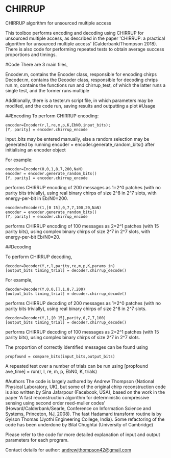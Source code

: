 # CHIRRUP
CHIRRUP algorithm for unsourced multiple access

This toolbox performs encoding and decoding using CHIRRUP for unsourced 
multiple access, as described in the paper 'CHIRRUP: a practical algorithm 
for unsourced multiple access' (Calderbank/Thompson 2018). There is also 
code for performing repeated tests to obtain average success proportions 
and timings.

#Code
There are 3 main files,  

Encoder.m, contains the Encoder class, responsible for encoding chirps  
Decoder.m, contains the Decoder class, responsible for decoding chrips  
run.m, contains the functions run and chirrup_test, of which the latter runs a single test, and the former runs multiple

Additionally, there is a tester.m script file, in which parameters may be modifed, and the code run, saving results and outputting a plot
#Usage

##Encoding
To perform CHIRRUP encoding:  
```
encoder=Encoder(r,l,re,m,p,K,EbN0,input_bits);  
[Y, parity] = encoder.chirrup_encode
```

input_bits may be entered manually, else a random selection may be generated by running encoder = encoder.generate_random_bits() after initialising an encoder object 

For example: 
```
encoder=Encoder(0,0,1,8,7,200,NaN)  
encoder = encoder.generate_random_bits()  
[Y, parity] = encoder.chirrup_encode 
``` 
performs CHIRRUP encoding of 200 messages as 1=2^0 patches (with no parity
bits trivially), using real binary chirps of size 2^8 in 2^7 slots, with
energy-per-bit in Eb/N0=200.
```
encoder=Encoder(1,[0 15],0,7,7,100,20,NaN)  
encoder = encoder.generate_random_bits()  
[Y, parity] = encoder.chirrup_encode  
```
performs CHIRRUP encoding of 100 messages as 2=2^1 patches (with 15 parity
bits), using complex binary chirps of size 2^7 in 2^7 slots, with
energy-per-bit Eb/N0=20.


##Decoding

To perform CHIRRUP decoding,
```
decoder=Decoder(Y,r,l,parity,re,m,p,K,params_in)
[output_bits timing_trial] = decoder.chirrup_decode()
```

For example,
```
decoder=Decoder(Y,0,0,[],1,8,7,200)  
[output_bits timing_trial] = decoder.chirrup_decode()
```
performs CHIRRUP decoding of 200 messages as 1=2^0 patches (with no parity
bits trivially), using real binary chirps of size 2^8 in 2^7 slots.

```
decoder=Decoder(Y,1,[0 15],parity,0,7,7,100)
[output_bits timing_trial] = decoder.chirrup_decode()
```
performs CHIRRUP decoding of 100 messages as 2=2^1 patches (with 15 parity
bits), using complex binary chirps of size 2^7 in 2^7 slots.

The proportion of correctly identified messages can be found using

`propfound = compare_bits(input_bits,output_bits)`

A repeated test over a number of trials can be run using
[propfound ave_time] = run(r, l, re, m, p, EbN0, K, trials)

#Authors
The code is largely authored by Andrew Thompson (National Physical 
Laboratory, UK), but some of the original chirp reconstruction code is also 
written by Sina Jafarpour (Facebook, USA), based on the work in the paper
'A fast reconstruction algorithm for deterministic compressive sensing using 
second order reed-muller codes' (Howard/Calderbank/Searle, Conference on 
Information Science and Systems, Princeton, NJ, 2008). The fast Hadamard 
transform routine is by Gylson Thomas (Jyothi Engineering College, India). 
Some refactoring of the code has been underdone by Bilal Chughtai (University of Cambridge)

Please refer to the code for more detailed explanation of input and output 
parameters for each program.

Contact details for author: [andrewjthompson42@gmail.com](andrewjthompson42@gmail.com)
